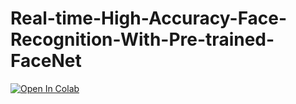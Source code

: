 # Real-time-High-Accuracy-Face-Recognition-With-Pre-trained-FaceNet
[![Open In Colab](https://colab.research.google.com/assets/colab-badge.svg)](https://colab.research.google.com/drive/1MMTe7XPvvVuweAxBcc_erHNV1haWoH4S?usp=sharing)
